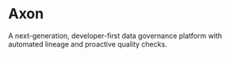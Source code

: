 # Axon
A next-generation, developer-first data governance platform with automated lineage and proactive quality checks.

